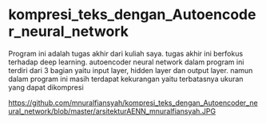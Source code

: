 # kompresi_teks_dengan_Autoencoder_neural_network
Program ini adalah tugas akhir dari kuliah saya. tugas akhir ini berfokus terhadap deep learning. autoencoder neural network dalam program ini terdiri dari 3 bagian yaitu input layer, hidden layer dan output layer. namun dalam program ini masih terdapat kekurangan yaitu terbatasnya ukuran yang dapat dikompresi


<img>https://github.com/mnuralfiansyah/kompresi_teks_dengan_Autoencoder_neural_network/blob/master/arsitekturAENN_mnuralfiansyah.JPG</img>
